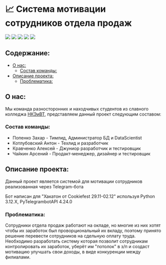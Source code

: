 # 📈 Система мотивации сотрудников отдела продаж
![](https://img.shields.io/badge/Made_by-НКЭиВТ-blue) ![](https://img.shields.io/badge/Python-3.12.X-yellow) ![](https://img.shields.io/badge/PyTelegramBotAPI-4.24.0-green) ![](https://img.shields.io/badge/MySQLConnector-9.1.0-skyblue) ![](https://img.shields.io/badge/Pandas-2.2.3-orange)
## Содержание:
  - [О нас:](#о-нас)
    - [Состав команды:](#состав-команды)
  - [Описание проекта:](#описание-проекта)
    - [Проблематика:](#проблематика)

## О нас:

Мы команда разносторонних и находчивых студентов из славного колледжа [НКЭиВТ](http://www.nke.ru/), представляем данный проект следующим составом:

### Состав команды:

- Попенко Захар - Тимлид, Администратор БД и DataScientist
- Котлубовский Антон - Техлид и разработчик
- Кравченко Алексей - Джуниор разработчик и тестировщик
- Чайкин Арсений - Продакт-менеджер, дизайнер и тестировщик

## Описание проекта:

  Данный проект является системой для мотивации сотрудников реализованная через Telegram-бота

  Бот написан для "Хакатон от Cookiefest 29.11-02.12" используя Python 3.12.X, PyTelegrambotAPI 4.24.0

### Проблематика:
  Сотрудники отдела продаж работают на окладе, но многие из них хотят чтобы их заработок был проворциональный их вкладу, поэтому принято решение перевести сотрудников на сдельную оплату труда.
  Необходимо разработать систему которая позволит сотрудникам контролировать их заработок, уберёт им "потолок" в з/п и создаст мотивацию улучшать свои доходы, в виде конкуренции между филиалами.